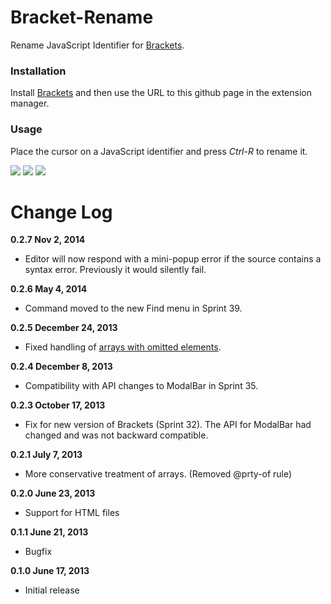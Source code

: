 # Bracket-Rename

Rename JavaScript Identifier for [Brackets](http://brackets.io/).

### Installation
Install [Brackets](http://brackets.io/) and then use the URL to this github page in the extension manager.

### Usage
Place the cursor on a JavaScript identifier and press *Ctrl-R* to rename it.

![](docs/SelectName.png)
![](docs/YesOrNo.png)
![](docs/Done.png)

# Change Log


**0.2.7 Nov 2, 2014**

- Editor will now respond with a mini-popup error if the source contains a syntax error. Previously it would silently fail.

**0.2.6 May 4, 2014**

- Command moved to the new Find menu in Sprint 39.

**0.2.5 December 24, 2013**

- Fixed handling of [arrays with omitted elements](https://github.com/asgerf/light-refactor.js/pull/2).

**0.2.4 December 8, 2013**

- Compatibility with API changes to ModalBar in Sprint 35.

**0.2.3 October 17, 2013**

- Fix for new version of Brackets (Sprint 32). The API for ModalBar had changed and was not backward compatible.

**0.2.1 July 7, 2013**

- More conservative treatment of arrays. (Removed @prty-of rule)

**0.2.0 June 23, 2013**

- Support for HTML files

**0.1.1 June 21, 2013**

- Bugfix

**0.1.0 June 17, 2013**

- Initial release
